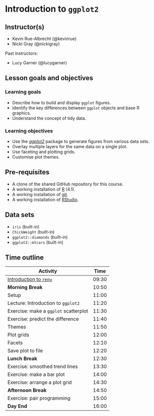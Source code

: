 # Introduction to `ggplot2`

## Instructor(s)

- Kevin Rue-Albrecht (@kevinrue)
- Nicki Gray (@nickigray)

Past instructors:

- Lucy Garner (@lucygarner)

## Lesson goals and objectives

<!--
Refer to:
https://github.com/Bioconductor/BioC2019/blob/master/docs/workshop-syllabus.md#a-note-about-learning-goals-and-objectives-bloom
https://cft.vanderbilt.edu/guides-sub-pages/blooms-taxonomy/
-->

### Learning goals

<!--
High-level "big picture" objectives of the learning process.
-->

- Describe how to build and display `ggplot` figures.
- Identify the key differences between `ggplot` objects and base R graphics.
- Understand the concept of tidy data.

### Learning objectives

<!--
More concrete and measurable outputs.
-->

- Use the *[ggplot2](https://CRAN.R-project.org/package=ggplot2)* package to generate figures from various data sets.
- Overlay multiple layers for the same data on a single plot.
- Use faceting and plotting grids.
- Customise plot themes.

## Pre-requisites

- A clone of the shared GitHub repository for this course.
- A working installation of [R](https://www.r-project.org/) (4.1).
- A working installation of [git](https://git-scm.com/).
- A working installation of [RStudio](https://rstudio.com/).

## Data sets

- `iris` (built-in)
- `ChickWeight` (built-in)
- `ggplot2::diamonds` (built-in)
- `ggplot2::mtcars` (built-in)

## Time outline

| Activity                                      |  Time |
|-----------------------------------------------|-------|
| [Introduction to `renv`](../4_r_renv)         | 09:30 |
| **Morning Break**                             | 10:50 |
| Setup                                         | 11:00 |
| Lecture: Introduction to `ggplot2`            | 11:20 |
| Exercise: make a `ggplot` scatterplot         | 11:30 |
| Exercise: predict the difference              | 11:40 |
| Themes                                        | 11:50 |
| Plot grids                                    | 12:00 |
| Facets                                        | 12:10 |
| Save plot to file                             | 12:20 |
| **Lunch Break**                               | 12:30 |
| Exercise: smoothed trend lines                | 13:30 |
| Exercise: make a bar plot                     | 14:00 |
| Exercise: arrange a plot grid                 | 14:30 |
| **Afternoon Break**                           | 14:50 |
| Exercise: pair programming                    | 15:00 |
| **Day End**                                   | 16:00 |
